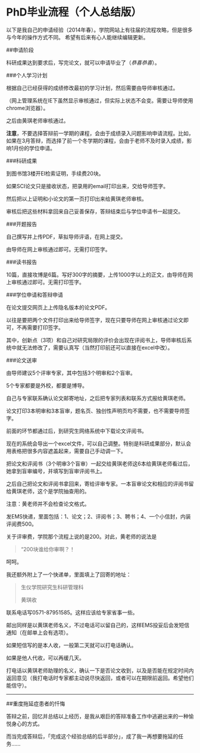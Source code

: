 PhD毕业流程（个人总结版）
========

以下是我自己的申请经验（2014年春）。学院网站上有往届的流程攻略，但是很多与今年的操作方式不同。
希望有后来有心人能继续编辑更新。


##申请阶段

科研成果达到要求后，写完论文，就可以申请毕业了（_恭喜恭喜_）。

###个人学习计划

根据自己已经获得的成绩修改最初的学习计划，然后需要由导师审核通过。

（网上管理系统在IE下虽然显示审核通过，但实际上状态不会变。需要让导师使用chrome浏览器）。

之后由黄琪老师审核通过。

__注意__，不要选择答辩前一学期的课程，会由于成绩录入问题影响申请流程。比如，如果在3月答辩，而选择了前一个冬学期的课程，会由于老师不及时录入成绩，影响1月份的学位申请。


###科研成果

到图书馆3楼开EI检索证明，手续费20块。

如果SCI论文只是接收状态，把录用的email打印出来，交给导师签字。

然后把以上证明和小论文的第一页打印出来给黄琪老师审核。


审核后把这些材料拿回来自己妥善保存，答辩结束后与学位申请书一起提交。


###开题报告

自己撰写并上传PDF，草拟导师评语，在网上提交。

由导师在网上审核通过即可。无需打印签字。


###读书报告

10篇，直接攻博是6篇。写好300字的摘要，上传1000字以上的正文，由导师在网上审核通过即可。无需打印签字。


###学位申请和答辩申请

在论文提交网页上上传隐名版本的论文PDF。

以往是要把两个文件打印出来给导师签字，现在只要导师在网上审核通过论文即可，不再需要打印签字。

其中，创新点（3项）和自己对研究局限的评价会出现在评阅书上，导师审核后系统中就无法修改了，需要认真写（当然打印前还可以直接在excel中改）。


###论文送审

由导师建议5个评审专家，其中包括3个明审和2个盲审。

5个专家都要是外校，都要是博导。

自己与专家联系确认论文邮寄地址，之后把专家列表和联系方式报给黄琪老师。

论文打印3本明审和3本盲审，题名页、独创性声明页均不需要，也不需要导师签字。


前面的环节都通过后，到研究生网络系统中下载论文评阅书。

现在的系统会导出一个excel文件，可以自己调整。特别是科研成果部分，默认会用表格把很多内容遮盖起来，需要自己手动调一下。


把论文和评阅书（3个明审3个盲审）一起交给黄琪老师这6本给黄琪老师看过后，她拿到盲审编号，并填写到盲审评阅书上。

之后自己把论文和评阅书拿回来，寄给评审专家。一本盲审论文和相应的评阅书留给黄琪老师，这个是学院抽查用的。

注意：黄老师并不会检查论文格式。


发EMS快递，里面包括：1、论文；2、评阅书；3、聘书；4、一个小信封，内装评阅费500。

关于评审费，学院那个流程上说的是200。对此，黄老师的说法是

>“200块谁给你审啊？！

呵呵。

我还额外附上了一个快递单，里面填上了回寄的地址：

>生仪学院研究生科研管理科
>
>黄琪收

联系电话写0571-87951585。这样应该给专家省事一些。


邮出同样是以黄琪老师名义，不过电话可以留自己的，这样EMS投妥后会发短信通知（在邮单上会有选项）。

如果短信写的是本人收，一般第二天就可以打电话确认。

如果是他人代收，可以再缓几天。

打电话以黄琪老师助理的名义，确认一下是否论文收到，以及是否能在规定时间内返回意见（我打电话时专家都主动说尽快返回，或者可以在期限前返回。希望他们能信守）。


***

##重度拖延症患者的忏悔

答辩之前，回忆并总结以上经历，是我从艰巨的答辩准备工作中逃避出来的一种愉悦身心的方式。

而当完成答辩后，「完成这个经验总结的后半部分」，成了我一再想要拖延的任务……


